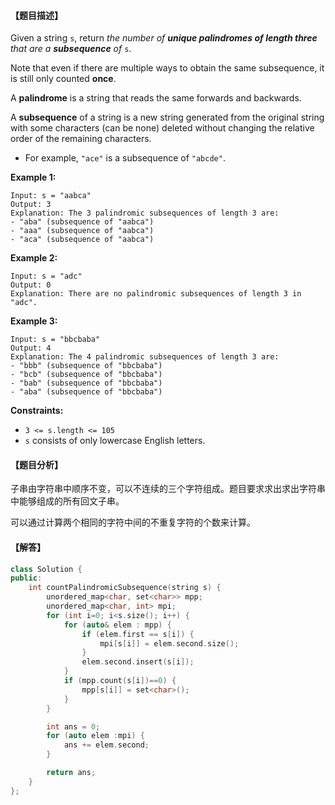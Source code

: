 #### 【题目描述】

Given a string `s`, return *the number of **unique palindromes of length three** that are a **subsequence** of* `s`.

Note that even if there are multiple ways to obtain the same subsequence, it is still only counted **once**.

A **palindrome** is a string that reads the same forwards and backwards.

A **subsequence** of a string is a new string generated from the original string with some characters (can be none) deleted without changing the relative order of the remaining characters.

- For example, `"ace"` is a subsequence of `"abcde"`.

 

**Example 1:**

```
Input: s = "aabca"
Output: 3
Explanation: The 3 palindromic subsequences of length 3 are:
- "aba" (subsequence of "aabca")
- "aaa" (subsequence of "aabca")
- "aca" (subsequence of "aabca")
```

**Example 2:**

```
Input: s = "adc"
Output: 0
Explanation: There are no palindromic subsequences of length 3 in "adc".
```

**Example 3:**

```
Input: s = "bbcbaba"
Output: 4
Explanation: The 4 palindromic subsequences of length 3 are:
- "bbb" (subsequence of "bbcbaba")
- "bcb" (subsequence of "bbcbaba")
- "bab" (subsequence of "bbcbaba")
- "aba" (subsequence of "bbcbaba")
```

 

**Constraints:**

- `3 <= s.length <= 105`
- `s` consists of only lowercase English letters.



#### 【题目分析】

子串由字符串中顺序不变，可以不连续的三个字符组成。题目要求求出求出字符串中能够组成的所有回文子串。

可以通过计算两个相同的字符中间的不重复字符的个数来计算。



#### 【解答】

```cpp
class Solution {
public:
    int countPalindromicSubsequence(string s) {
        unordered_map<char, set<char>> mpp;
        unordered_map<char, int> mpi;
        for (int i=0; i<s.size(); i++) {
            for (auto& elem : mpp) {
                if (elem.first == s[i]) {
                    mpi[s[i]] = elem.second.size();
                }
                elem.second.insert(s[i]);
            }
            if (mpp.count(s[i])==0) {
                mpp[s[i]] = set<char>();
            }
        }

        int ans = 0;
        for (auto elem :mpi) {
            ans += elem.second;
        }

        return ans;
    }
};
```

